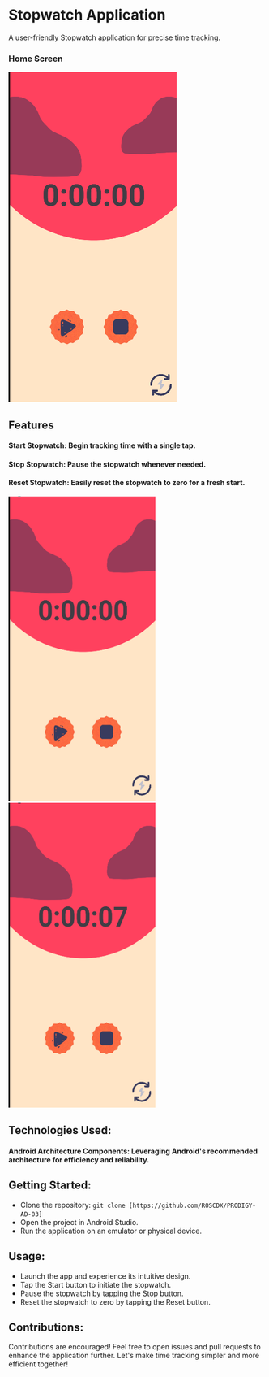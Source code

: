 # Stopwatch Application

A user-friendly Stopwatch application for precise time tracking.

### Home Screen

![Home Screen](https://github.com/ROSCDX/PRODIGY-AD-03/blob/master/SS%20StopWatch%20App/Home-screen.png)

## Features

#### Start Stopwatch: Begin tracking time with a single tap.

#### Stop Stopwatch: Pause the stopwatch whenever needed.

#### Reset Stopwatch: Easily reset the stopwatch to zero for a fresh start.

<p>
  <img width="290px" height="600px" src="https://github.com/ROSCDX/PRODIGY-AD-03/blob/master/SS%20StopWatch%20App/Home-screen.png" alt="Start Stopwatch">
  <img width="290px" height="600px" src="https://github.com/ROSCDX/PRODIGY-AD-03/blob/master/SS%20StopWatch%20App/Running-screen.png" alt="Stop Stopwatch">
</p>

## Technologies Used:

#### Android Architecture Components: Leveraging Android's recommended architecture for efficiency and reliability.

## Getting Started:

- Clone the repository: `git clone [https://github.com/ROSCDX/PRODIGY-AD-03]`
- Open the project in Android Studio.
- Run the application on an emulator or physical device.

## Usage:

- Launch the app and experience its intuitive design.
- Tap the Start button to initiate the stopwatch.
- Pause the stopwatch by tapping the Stop button.
- Reset the stopwatch to zero by tapping the Reset button.

## Contributions:

Contributions are encouraged! Feel free to open issues and pull requests to enhance the application further. Let's make time tracking simpler and more efficient together!
